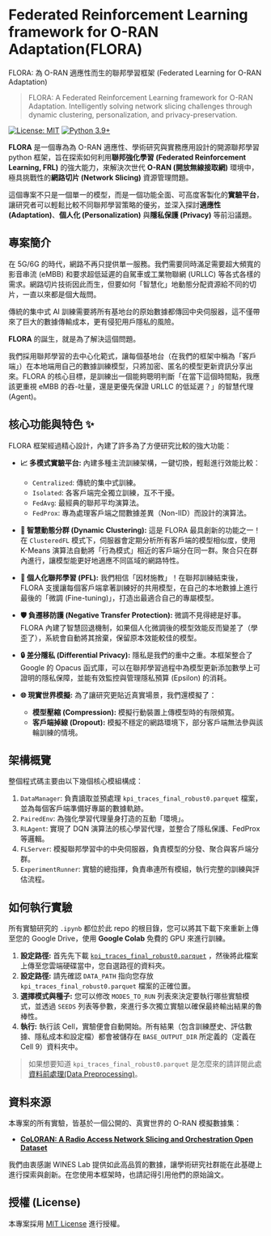 #  Federated Reinforcement Learning framework for O-RAN Adaptation(FLORA)
FLORA: 為 O-RAN 適應性而生的聯邦學習框架 (Federated Learning for O-RAN Adaptation)

> FLORA: A Federated Reinforcement Learning framework for O-RAN Adaptation. Intelligently solving network slicing challenges through dynamic clustering, personalization, and privacy-preservation.

[![License: MIT](https://img.shields.io/badge/License-MIT-yellow.svg)](https://opensource.org/licenses/MIT)
[![Python 3.9+](https://img.shields.io/badge/python-3.9+-blue.svg)](https://www.python.org/downloads/release/python-390/)

**FLORA** 是一個專為為 O-RAN 適應性、學術研究與實務應用設計的開源聯邦學習 python 框架，旨在探索如何利用**聯邦強化學習 (Federated Reinforcement Learning, FRL)** 的強大能力，來解決次世代 **O-RAN (開放無線接取網)** 環境中，極具挑戰性的**網路切片 (Network Slicing)** 資源管理問題。

這個專案不只是一個單一的模型，而是一個功能全面、可高度客製化的**實驗平台**，讓研究者可以輕鬆比較不同聯邦學習策略的優劣，並深入探討**適應性 (Adaptation)**、**個人化 (Personalization)** 與**隱私保護 (Privacy)** 等前沿議題。

## 專案簡介

在 5G/6G 的時代，網路不再只提供單一服務。我們需要同時滿足需要超大頻寬的影音串流 (eMBB) 和要求超低延遲的自駕車或工業物聯網 (URLLC) 等各式各樣的需求。網路切片技術因此而生，但要如何「智慧化」地動態分配資源給不同的切片，一直以來都是個大哉問。

傳統的集中式 AI 訓練需要將所有基地台的原始數據都傳回中央伺服器，這不僅帶來了巨大的數據傳輸成本，更有侵犯用戶隱私的風險。

**FLORA** 的誕生，就是為了解決這個問題。

我們採用聯邦學習的去中心化範式，讓每個基地台（在我們的框架中稱為「客戶端」）在本地端用自己的數據訓練模型，只將加密、匿名的模型更新資訊分享出來。FLORA 的核心目標，是訓練出一個能夠聰明判斷「在當下這個時間點，我應該更重視 eMBB 的吞-吐量，還是更優先保證 URLLC 的低延遲？」的智慧代理 (Agent)。

## 核心功能與特色 ✨

FLORA 框架經過精心設計，內建了許多為了方便研究比較的強大功能：

* **📈 多模式實驗平台:** 內建多種主流訓練架構，一鍵切換，輕鬆進行效能比較：
    * `Centralized`: 傳統的集中式訓練。
    * `Isolated`: 各客戶端完全獨立訓練，互不干擾。
    * `FedAvg`: 最經典的聯邦平均演算法。
    * `FedProx`: 專為處理客戶端之間數據差異（Non-IID）而設計的演算法。

* **🤖 智慧動態分群 (Dynamic Clustering):** 這是 FLORA 最具創新的功能之一！在 `ClusteredFL` 模式下，伺服器會定期分析所有客戶端的模型相似度，使用 K-Means 演算法自動將「行為模式」相近的客戶端分在同一群。聚合只在群內進行，讓模型能更好地適應不同區域的網路特性。

* **👤 個人化聯邦學習 (PFL):** 我們相信「因材施教」！在聯邦訓練結束後，FLORA 支援讓每個客戶端拿著訓練好的共用模型，在自己的本地數據上進行最後的「微調 (Fine-tuning)」，打造出最適合自己的專屬模型。

* **🛡️ 負遷移防護 (Negative Transfer Protection):** 微調不見得總是好事。FLORA 內建了智慧回退機制，如果個人化微調後的模型效能反而變差了（學歪了），系統會自動將其捨棄，保留原本效能較佳的模型。

* **🔒 差分隱私 (Differential Privacy):** 隱私是我們的重中之重。本框架整合了 Google 的 Opacus 函式庫，可以在聯邦學習過程中為模型更新添加數學上可證明的隱私保障，並能有效監控與管理隱私預算 (Epsilon) 的消耗。

* **🌐 現實世界模擬:** 為了讓研究更貼近真實場景，我們還模擬了：
    * **模型壓縮 (Compression):** 模擬行動裝置上傳模型時的有限頻寬。
    * **客戶端掉線 (Dropout):** 模擬不穩定的網路環境下，部分客戶端無法參與該輪訓練的情境。

## 架構概覽

整個程式碼主要由以下幾個核心模組構成：

1.  `DataManager`: 負責讀取並預處理 `kpi_traces_final_robust0.parquet` 檔案，並為每個客戶端準備好專屬的數據軌跡。
2.  `PairedEnv`: 為強化學習代理量身打造的互動「環境」。
3.  `RLAgent`: 實現了 DQN 演算法的核心學習代理，並整合了隱私保護、FedProx 等邏輯。
4.  `FLServer`: 模擬聯邦學習中的中央伺服器，負責模型的分發、聚合與客戶端分群。
5.  `ExperimentRunner`: 實驗的總指揮，負責串連所有模組，執行完整的訓練與評估流程。

## 如何執行實驗

所有實驗研究的 `.ipynb` 都位於此 repo 的根目錄，您可以將其下載下來重新上傳至您的 Google Drive，使用 **Google Colab** 免費的 GPU 來進行訓練。

1.  **設定路徑:** 首先先下載 [`kpi_traces_final_robust0.parquet`](https://drive.google.com/file/d/1frt_iUARKTmIgEvHovEIzSPPtK0ZmWVl/view?usp=drive_link) ，然後將此檔案上傳至您雲端硬碟當中，您自選路徑的資料夾。
2.  **設定路徑:** 請先確認 `DATA_PATH` 指向您存放 `kpi_traces_final_robust0.parquet` 檔案的正確位置。
3.  **選擇模式與種子:** 您可以修改 `MODES_TO_RUN` 列表來決定要執行哪些實驗模式，並透過 `SEEDS` 列表等參數，來進行多次獨立實驗以確保最終輸出結果的魯棒性。
4.  **執行:** 執行該 Cell，實驗便會自動開始。所有結果（包含訓練歷史、評估數據、隱私成本和設定檔）都會被儲存在 `BASE_OUTPUT_DIR` 所定義的（定義在 Cell 9）資料夾中。

> 如果想要知道 `kpi_traces_final_robust0.parquet` 是怎麼來的請詳閱此處 [資料前處理(Data Preprocessing)](https://github.com/thc1006/FLORA/tree/main/%E8%B3%87%E6%96%99%E5%89%8D%E8%99%95%E7%90%86(Data%20Preprocessing))。

## 資料來源

本專案的所有實驗，皆基於一個公開的、真實世界的 O-RAN 模擬數據集：

* **[CoLORAN: A Radio Access Network Slicing and Orchestration Open Dataset](https://github.com/wineslab/colosseum-oran-coloran-dataset)**

我們由衷感謝 WINES Lab 提供如此高品質的數據，讓學術研究社群能在此基礎上進行探索與創新。在您使用本框架時，也請記得引用他們的原始論文。

## 授權 (License)

本專案採用 [MIT License](LICENSE) 進行授權。
